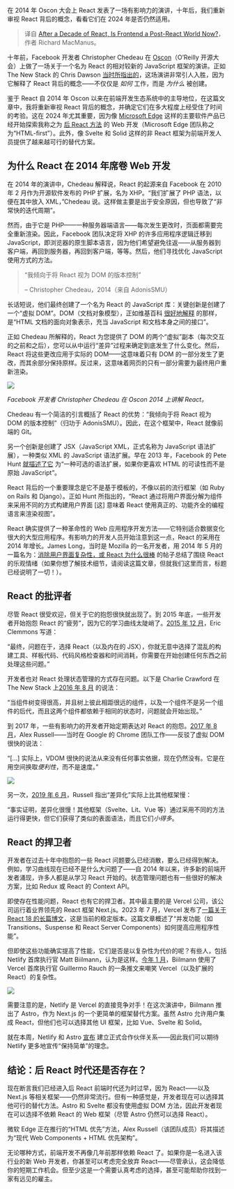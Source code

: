 
<!--
title: React 诞生十年后，前端是否已进入后 React 时代？
cover: https://cdn.thenewstack.io/media/2024/07/29ba2c30-getty-images-hfoa7gkx1bq-unsplash.jpg
-->

在 2014 年 Oscon 大会上 React 发表了一场有影响力的演讲，十年后，我们重新审视 React 背后的概念，看看它们在 2024 年是否仍然适用。

> 译自 [After a Decade of React, Is Frontend a Post-React World Now?](https://thenewstack.io/after-a-decade-of-react-is-frontend-a-post-react-world-now/)，作者 Richard MacManus。

十年前，Facebook 开发者 Christopher Chedeau 在 [Oscon](https://www.youtube.com/watch?v=tXeBZ3WujTs)（O’Reilly 开源大会）上做了一场关于一个名为 React 的相对较新的 JavaScript 框架的演讲。正如 The New Stack 的 Chris Dawson [当时所指出的](https://thenewstack.io/javascripts-history-and-how-it-led-to-reactjs/)，这场演讲非常引人入胜，因为它解释了 React 背后的概念——不仅仅是 *如何* 工作，而是 *为什么* 被创建。

鉴于 React 自 2014 年 Oscon 以来在前端开发生态系统中的主导地位，在这篇文章中，我将重新审视 React 背后的概念，并确定它们在多大程度上经受住了时间的考验。这在 2024 年尤其重要，因为像 [Microsoft Edge](https://thenewstack.io/from-react-to-html-first-microsoft-edge-debuts-webui-2-0/) 这样的主要软件产品已经开始探索我称之为 [后 React 方法](https://thenewstack.io/pivoting-from-react-to-native-dom-apis-a-real-world-example/) 的 Web 开发（Microsoft Edge 团队称之为“HTML-first”）。此外，像 Svelte 和 Solid 这样的非 React 框架为前端开发人员提供了越来越可行的替代方案。

## 为什么 React 在 2014 年席卷 Web 开发

在 2014 年的演讲中，Chedeau 解释说，React 的起源来自 Facebook 在 2010 年 2 月作为开源软件发布的 PHP 扩展，名为 XHP。“我们扩展了 PHP 语法，以便在其中放入 XML，”Chedeau 说。这样做主要是出于安全原因，但也导致了“非常快的迭代周期”。

然而，由于它是 PHP——一种服务器端语言——每次发生更改时，页面都需要完全重新渲染。因此，Facebook 团队决定将 XHP 的许多应用程序逻辑迁移到 JavaScript，即浏览器的原生脚本语言，因为他们希望避免往返——从服务器到客户端，再回到服务器，再回到客户端，等等。然后，他们寻找优化 JavaScript 使用方式的方法。

> “我倾向于将 React 视为 DOM 的版本控制”
>
> – Christopher Chedeau，2014（来自 AdonisSMU）

长话短说，他们最终创建了一个名为 React 的 JavaScript 库：关键创新是创建了一个“虚拟 DOM”。DOM（文档对象模型），正如维基百科 [很好地解释](https://en.wikipedia.org/wiki/Document_Object_Model) 的那样，是“HTML 文档的面向对象表示，充当 JavaScript 和文档本身之间的接口”。

正如 Chedeau 所解释的，React 为您提供了 DOM 的两个“虚拟”副本（每次交互的之前和之后），您可以从中运行“差异”过程来确定到底发生了什么变化。然后，React 将这些更改应用于实际的 DOM——这意味着只有 DOM 的一部分发生了更改，而其余部分保持原样。反过来，这意味着网页的只有一部分需要为最终用户重新渲染。

![](https://cdn.thenewstack.io/media/2024/07/06976199-react_2014_oscon.jpg)

*Facebook 开发者 Christopher Chedeau 在 Oscon 2014 上讲解 React。*

Chedeau 有一个简洁的引言概括了 React 的优势：“我倾向于将 React 视为 DOM 的版本控制”（归功于 AdonisSMU）。因此，在这个框架中，React 就像前端的 Git。

另一个创新是创建了 JSX（JavaScript XML，正式名称为 JavaScript 语法扩展），一种类似 XML 的 JavaScript 语法扩展。早在 2013 年，Facebook 的 Pete Hunt [就描述了它](https://tr.legacy.reactjs.org/blog/2013/06/05/why-react.html) 为“一种可选的语法扩展，如果你更喜欢 HTML 的可读性而不是原始 JavaScript”。

React 背后的一个重要理念是它不是基于模板的，不像以前的流行框架（如 Ruby on Rails 和 Django）。正如 Hunt 所指出的，“React 通过将用户界面分解为组件来采用不同的方式构建用户界面 [这] 意味着 React 使用真正的、功能齐全的编程语言来渲染视图”。

React 确实提供了一种革命性的 Web 应用程序开发方法——它特别适合数据变化很大的大型应用程序。有影响力的开发人员开始注意到这一点，React 的采用在 2014 年增长。James Long，当时是 Mozilla 的一名开发者，用 2014 年 5 月的一篇名为：[消除用户界面复杂性，或 React 为什么很棒](https://archive.jlongster.com/Removing-User-Interface-Complexity,-or-Why-React-is-Awesome) 的帖子总结了围绕 React 的乐观情绪（如果你想了解技术细节，请阅读这篇文章，但就我们这里而言，标题已经说明了一切！）。

## React 的批评者
尽管 React 很受欢迎，但关于它的抱怨很快就出现了。到 2015 年底，一些开发者开始抱怨 React 的“疲劳”，因为它的学习曲线太陡峭了。[2015 年 12 月](https://medium.com/@ericclemmons/javascript-fatigue-48d4011b6fc4#.vw6jw7oxw)，Eric Clemmons 写道：

“最终，问题在于，选择 React（以及内在的 JSX），你就无意中选择了混乱的构建工具、样板代码、代码风格检查器和时间消耗，你需要在开始创建任何东西之前处理这些问题。”

开发者也对 React 处理状态管理的方式存在问题。以下是 Charlie Crawford 在 The New Stack 上[2016 年 8 月](https://thenewstack.io/flux-overview-react-state-management-ecosystem/) 的说法：

“当组件树变得很高，并且树上彼此相距很远的组件，以及一个组件不是另一个组件的后代，而且这两个组件都依赖于相同的状态时，问题就会开始出现。”

到 2017 年，一些有影响力的开发者开始定期表达对 React 的抱怨。[2017 年 8 月](https://x.com/slightlylate/status/901580389759696897)，Alex Russell——当时在 Google 的 Chrome 团队工作——反驳了虚拟 DOM 很快的说法：

“[…] 实际上，VDOM 很快的说法从来没有任何事实依据，现在仍然没有。它是在用空间换取*便利性*，而不是速度。”

![](https://cdn.thenewstack.io/media/2024/07/d39221bc-russell-react-2021.png)

另一次，[2019 年 6 月](https://x.com/slightlylate/status/1135350142364659713)，Russell 指出“差异化”实际上比其他框架慢：

“事实证明，差异化很慢！其他框架（Svelte、Lit、Vue 等）通过采用不同的方法运行得更快，但它们获得了类似的表面语法，而且它们*小得多*。

## React 的捍卫者
开发者在过去十年中抱怨的一些 React 问题要么已经消散，要么已经得到解决。例如，学习曲线现在已经不是什么大问题了——自 2014 年以来，许多新的前端开发者涌现，许多人都是从学习 React 开始的。状态管理问题也有一些很好的解决方案，比如 Redux 或 React 的 Context API。

即使存在性能问题，React 也有它的捍卫者。其中最主要的是 Vercel 公司，该公司运行着业界领先的 React 框架 Next.js。2023 年 7 月，Vercel 发布了[一篇关于 React 18 的长篇博文](https://vercel.com/blog/how-react-18-improves-application-performance)，这是当前的稳定版本。这篇文章概述了“并发功能（如 Transitions、Suspense 和 React Server Components）如何提高应用程序性能”。

但即使这些功能确实提高了性能，它们是否是以复杂性为代价的呢？有些人，包括 Netlify 首席执行官 Matt Biilmann，认为是这样。[今年 1 月](https://thenewstack.io/keep-it-simple-frameworks-netlify-ceo-praises-astro-remix/)，Biilmann 使用了 Vercel 首席执行官 Guillermo Rauch 的一条推文来嘲笑 Vercel（以及扩展的 React）的复杂性。

![](https://cdn.thenewstack.io/media/2024/01/c73439b4-thejamdev1-1024x525.jpg)

需要注意的是，Netlify 是 Vercel 的直接竞争对手！在这次演讲中，Biilmann 推出了 Astro，作为 Next.js 的一个更简单的框架替代方案。虽然 Astro 允许用户集成 React，但他们也可以选择其他 UI 框架，比如 Vue、Svelte 和 Solid。

就在本周，Netlify 和 Astro [宣布](https://www.netlify.com/blog/netlify-astro-are-partnering/) 建立正式合作伙伴关系——因此我们可以期待 Netlify 更多地宣传“保持简单”的理念。

## 结论：后 React 时代还是否存在？
现在断言我们已经进入后 React 前端时代还为时过早，因为 React——以及 Next.js 等相关框架——仍然非常流行。但有一种感觉是，开发者现在可以选择其他可行的替代方法。Astro 和 Svelte 都没有使用虚拟 DOM 方法，因此开发者现在可以选择不依赖 React 的 Web 框架（尽管 Astro 仍然可以选择 React）。

微软 Edge 正在推行的“HTML 优先”方法，Alex Russell（该团队成员）将其描述为“现代 Web Components + HTML 优先架构”。

无论哪种方式，前端开发不再像几年前那样依赖 React 了。如果你是一名进入该行业的新 Web 开发者，你甚至可以考虑完全放弃 React——尽管承认，这会降低你的短期工作机会。但至少这是一个需要认真考虑的选择，甚至可能帮助你找到一家有远见的雇主。

